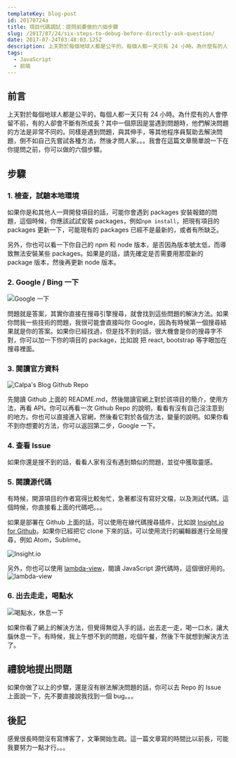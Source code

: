 ```yaml
---
templateKey: blog-post
id: 20170724a
title: 項目代碼調試：提問前要做的六個步驟
slug: /2017/07/24/six-steps-to-debug-before-directly-ask-question/
date: 2017-07-24T03:48:03.125Z
description: 上天對於每個地球人都是公平的，每個人都一天只有 24 小時。為什麼有的人會停留不前，有的人卻會不斷有所成長？其中一個原因是當遇到問題時，他們解決問題的方法是非常不同的。同樣是遇到問題，與其伸手，等其他程序員幫助去解決問題，倒不如自己先嘗試各種方法，然後才問人家。。。我會在這篇文章簡單說一下在你提問之前，你可以做的六個步驟。
tags:
  - JavaScript
  - 前端
---
```


## 前言

上天對於每個地球人都是公平的，每個人都一天只有 24 小時。為什麼有的人會停留不前，有的人卻會不斷有所成長？其中一個原因是當遇到問題時，他們解決問題的方法是非常不同的。同樣是遇到問題，與其伸手，等其他程序員幫助去解決問題，倒不如自己先嘗試各種方法，然後才問人家。。。我會在這篇文章簡單說一下在你提問之前，你可以做的六個步驟。

## 步驟

### 1. 檢查，試驗本地環境

如果你是和其他人一齊開發項目的話，可能你會遇到 packages 安裝報錯的問題，這個時候，你應該試試安裝 packages，例如`npm install`，把現有項目的 packages 更新一下，可能現有的 packages 已經不是最新的，或者有所缺乏。

另外，你也可以看一下你自己的 npm 和 node 版本，是否因為版本號太低，而導致無法安裝某些 packages。如果是的話，請先確定是否需要用那麼新的 package 版本，然後再更新 node 版本。

### 2. Google / Bing 一下

![Google 一下][1]

問題就是答案，其實你直接在搜尋引擎搜尋，就會找到這些問題的解決方法。如果你問我一些技術的問題，我很可能會直接叫你 Google，因為有時候第一個搜尋結果就是你的答案。如果你已經找過，但是找不到的話，很大機會是你的搜尋字不對，你可以加一下你的項目的 package，比如說 把 react, bootstrap 等字眼加在搜尋裡面。

### 3. 閱讀官方資料

![Calpa's Blog Github Repo][2]

先閱讀 Github 上面的 README.md，然後閱讀官網上對於該項目的簡介，使用方法，再看 API。你可以再看一次 Github Repo 的說明，看看有沒有自己沒注意到的地方。你也可以直接進入官網，然後看它對於各個方法，變量的說明。如果你看不到你想要的方法，你可以返回第二步，Google 一下。

### 4. 查看 Issue

如果你還是搜不到的話，看看人家有沒有遇到類似的問題，並從中獲取靈感。

### 5. 閱讀源代碼

有時候，開源項目的作者寫得比較匆忙，急著都沒有寫好文檔，以及測試代碼。這個時候，你直接看上面的代碼吧。。。

如果是部署在 Github 上面的話，可以使用在線代碼搜尋插件，比如說 [Insight.io for Github][3]。如果你已經把它 clone 下來的話，可以使用流行的編輯器進行全局搜尋，例如 Atom，Sublime。

![Insight.io][4]

另外，你也可以使用 [lambda-view][5]，閱讀 JavaScript 源代碼時，這個很好用的。
![lambda-view][6]

### 6. 出去走走，喝點水

![喝點水，休息一下][7]

如果你看了網上的解決方法，但覺得無從入手的話，出去走一走，喝一口水，讓大腦休息一下。有時候，我上午想不到的問題，吃個午餐，然後下午就想到解決方法了。

## 禮貌地提出問題

如果你做了以上的步驟，還是沒有辦法解決問題的話，你可以去 Repo 的 Issue 上面說一下，先不要直接說我找到一個 bug。。。

## 後記

感覺很長時間沒有寫博客了，文筆開始生疏。這一篇文章寫的時間比以前長，可能我要努力一點才行。。。

[1]: https://i.imgur.com/1Djy0Gj.png
[2]: https://i.imgur.com/kmFRumd.png
[3]: https://chrome.google.com/webstore/detail/insightio-for-github/pmhfgjjhhomfplgmbalncpcohgeijonh
[4]: https://i.imgur.com/OWuA4xP.png
[5]: https://github.com/Jianru-Lin/lambda-view
[6]: https://i.imgur.com/kmuI2NX.png
[7]: https://i.imgur.com/oXlUIRt.gif
